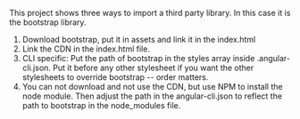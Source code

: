 This project shows three ways to import a third party library. In this case it is the bootstrap library. 

1. Download bootstrap, put it in assets and link it in the index.html
2. Link the CDN in the index.html file.
3. CLI specific: Put the path of bootstrap in the styles array inside .angular-cli.json. Put it before any other
   stylesheet if you want the other stylesheets to override bootstrap -- order matters.
4. You can not download and not use the CDN, but use NPM to install the node module. Then adjust the path
   in the angular-cli.json to reflect the path to bootstrap in the node_modules file.
